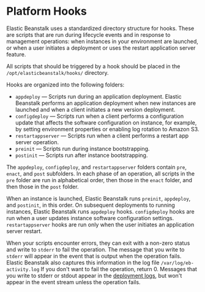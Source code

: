 # Platform Hooks<a name="custom-platform-hooks"></a>

Elastic Beanstalk uses a standardized directory structure for hooks\. These are scripts that are run during lifecycle events and in response to management operations: when instances in your environment are launched, or when a user initiates a deployment or uses the restart application server feature\.

All scripts that should be triggered by a hook should be placed in the `/opt/elasticbeanstalk/hooks/` directory.

Hooks are organized into the following folders:
+ `appdeploy` — Scripts run during an application deployment\. Elastic Beanstalk performs an application deployment when new instances are launched and when a client initiates a new version deployment\.
+ `configdeploy` — Scripts run when a client performs a configuration update that affects the software configuration on instance, for example, by setting environment properties or enabling log rotation to Amazon S3\.
+ `restartappserver` — Scripts run when a client performs a restart app server operation\.
+ `preinit` — Scripts run during instance bootstrapping\.
+ `postinit` — Scripts run after instance bootstrapping\.

The `appdeploy`, `configdeploy`, and `restartappserver` folders contain `pre`, `enact`, and `post` subfolders\. In each phase of an operation, all scripts in the `pre` folder are run in alphabetical order, then those in the `enact` folder, and then those in the `post` folder\.

When an instance is launched, Elastic Beanstalk runs `preinit`, `appdeploy`, and `postinit`, in this order\. On subsequent deployments to running instances, Elastic Beanstalk runs `appdeploy` hooks\. `configdeploy` hooks are run when a user updates instance software configuration settings\. `restartappserver` hooks are run only when the user initiates an application server restart\.

When your scripts encounter errors, they can exit with a non\-zero status and write to `stderr` to fail the operation\. The message that you write to `stderr` will appear in the event that is output when the operation fails\. Elastic Beanstalk also captures this information in the log file `/var/log/eb-activity.log` If you don't want to fail the operation, return 0\. Messages that you write to stderr or stdout appear in the [deployment logs](using-features.logging.md), but won't appear in the event stream unless the operation fails\.
